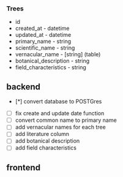 ### Trees
- id
- created_at - datetime
- updated_at - datetime
- primary_name - string
- scientific_name - string
- vernacular_name - [string] (table)
- botanical_description - string
- field_characteristics - string


## backend
- [*] convert database to POSTGres
- [ ] fix create and update date function
- [ ] convert common name to primary name
- [ ] add vernacular names for each tree
- [ ] add literature column
- [ ] add botanical description
- [ ] add field characteristics

## frontend
